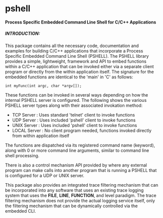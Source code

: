 # pshell
**Process Specific Embedded Command Line Shell for C/C++ Applications**

##### INTRODUCTION:

This package contains all the necessary code, documentation and examples for
building C/C++ applications that incorporate a Process Specific Embedded
Command Line Shell (PSHELL).  The PSHELL library provides a simple, lightweight,
framework and API to embed functions within a C/C++ application that can be
invoked either via a separate client program or directly from the within application
itself.  The signature for the embedded functions are identical to the 'main' in
'C' as follows:

`int myFunc(int argc, char *argv[]);`

These functions can be invoked in several ways depending on how the internal
PSHELL server is configured.  The following shows the various PSHELL server
types along with their associated invokation method:

* TCP Server   : Uses standard 'telnet' client to invoke functions
* UDP Server   : Uses included 'pshell' client to invoke functions
* UNIX Server  : Uses included 'pshell' client to invoke functions
* LOCAL Server : No client program needed, functions invoked directly
               from within application itself

The functions are dispatched via its registered command name (keyword), along
with 0 or more command line arguments, similar to command line shell processing.

There is also a control mechanism API provided by where any external program
can make calls into another program that is running a PSHELL that is configured
for a UDP or UNIX server.

This package also provides an integrated trace filtering mechanism that can be incorporated into any software that uses an existing trace logging system that uses the __FILE__, __LINE__, __FUNCTION__, and level paradigm. The trace filtering mechanism does not provide the actual logging service itself, only the filtering mechanism that can be dynamically controlled via the embedded CLI. 

